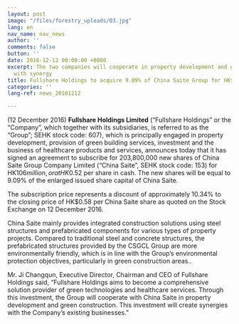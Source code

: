 ```yaml
---
layout: post
image: "/files/forestry_uploads/03.jpg"
lang: en
nav_name: nav_news
author: ''
comments: false
button: ''
date: 2016-12-12 00:00:00 +0800
excerpt: The two companies will cooperate in property development and green construction
  with synergy
title: Fullshare Holdings to acquire 9.09% of China Saite Group for HK$106 million
categories: ''
lang-ref: news_20161212

---
```

(12 December 2016) **Fullshare Holdings Limited** (“Fullshare Holdings” or the “Company”, which together with its subsidiaries, is referred to as the “Group”; SEHK stock code: 607), which is principally engaged in property development, provision of green building services, investment and the business of healthcare products and services, announces today that it has signed an agreement to subscribe for 203,800,000 new shares of China Saite Group Company Limited (“China Saite”, SEHK stock code: 153) for HK$106 million, or at HK$0.52 per share in cash. The new shares will be equal to 9.09% of the enlarged issued share capital of China Saite.

The subscription price represents a discount of approximately 10.34% to the closing price of HK$0.58 per China Saite share as quoted on the Stock Exchange on 12 December 2016.

China Saite mainly provides integrated construction solutions using steel structures and prefabricated components for various types of property projects. Compared to traditional steel and concrete structures, the prefabricated structures provided by the CSGCL Group are more environmentally friendly, which is in line with the Group’s environmental protection objectives, particularly in green construction areas..

Mr. Ji Changqun, Executive Director, Chairman and CEO of Fullshare Holdings said, “Fullshare Holdings aims to become a comprehensive solution provider of green technologies and healthcare services. Through this investment, the Group will cooperate with China Saite in property development and green construction. This investment will create synergies with the Company’s existing businesses.”